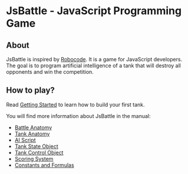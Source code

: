# JsBattle - JavaScript Programming Game

## About
JsBattle is inspired by [Robocode](http://robocode.sourceforge.net/). It is a game for JavaScript developers. The goal is to program artificial intelligence of a tank that will destroy all opponents and win the competition.

## How to play?

Read [Getting Started](./getting_started) to learn how to build your first tank.

You will find more information about JsBattle in the manual:
  - [Battle Anatomy](.battle_anatomy)
  - [Tank Anatomy](.tank_anatomy)
  - [AI Script](.ai_script)
  - [Tank State Object](.tank_state_object)
  - [Tank Control Object](.tank_control_object)
  - [Scoring System](.scoring_system)
  - [Constants and Formulas](.consts)
